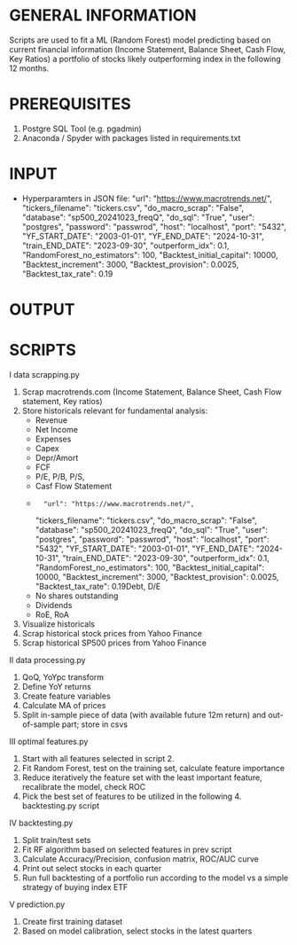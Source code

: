 # GENERAL INFORMATION
Scripts are used to fit a ML (Random Forest) model predicting based on current financial information (Income Statement, Balance Sheet, Cash Flow, Key Ratios) a portfolio of stocks likely outperforming index in the following 12 months.

# PREREQUISITES
1. Postgre SQL Tool (e.g. pgadmin)
2. Anaconda / Spyder with packages listed in requirements.txt

# INPUT
- Hyperparamters in JSON file:
      "url": "https://www.macrotrends.net/",
      "tickers_filename": "tickers.csv",
      "do_macro_scrap": "False",
      "database": "sp500_20241023_freqQ",
      "do_sql": "True",
      "user": "postgres",
      "password": "passwrod",
      "host": "localhost",
      "port": "5432",
      "YF_START_DATE": "2003-01-01",
      "YF_END_DATE": "2024-10-31",
      "train_END_DATE": "2023-09-30",
      "outperform_idx": 0.1,
      "RandomForest_no_estimators": 100,
      "Backtest_initial_capital": 10000,
      "Backtest_increment": 3000,
      "Backtest_provision": 0.0025,
      "Backtest_tax_rate": 0.19

# OUTPUT


# SCRIPTS

I data scrapping.py

1. Scrap macrotrends.com (Income Statement, Balance Sheet, Cash Flow statement, Key ratios)
2. Store historicals relevant for fundamental analysis: 
    - Revenue
    - Net Income
    - Expenses
    - Capex
    - Depr/Amort
    - FCF
    - P/E, P/B, P/S, 
    - Casf Flow Statement
    -       "url": "https://www.macrotrends.net/",
      "tickers_filename": "tickers.csv",
      "do_macro_scrap": "False",
      "database": "sp500_20241023_freqQ",
      "do_sql": "True",
      "user": "postgres",
      "password": "passwrod",
      "host": "localhost",
      "port": "5432",
      "YF_START_DATE": "2003-01-01",
      "YF_END_DATE": "2024-10-31",
      "train_END_DATE": "2023-09-30",
      "outperform_idx": 0.1,
      "RandomForest_no_estimators": 100,
      "Backtest_initial_capital": 10000,
      "Backtest_increment": 3000,
      "Backtest_provision": 0.0025,
      "Backtest_tax_rate": 0.19Debt, D/E
    - No shares outstanding
    - Dividends
    - RoE, RoA
3. Visualize historicals
4. Scrap historical stock prices from Yahoo Finance
5. Scrap historical SP500 prices from Yahoo Finance


II data processing.py

1. QoQ, YoYpc transform
2. Define YoY returns
3. Create feature variables
4. Calculate MA of prices
5. Split in-sample piece of data (with available future 12m return) and out-of-sample part; store in csvs

III optimal features.py

1. Start with all features selected in script 2.
2. Fit Random Forest, test on the training set, calculate feature importance
3. Reduce iteratively the feature set with the least important feature, recalibrate the model, check ROC
4. Pick the best set of features to be utilized in the following 4. backtesting.py script

IV backtesting.py

1. Split train/test sets
2. Fit RF algorithm based on selected features in prev script
3. Calculate Accuracy/Precision, confusion matrix, ROC/AUC curve
4. Print out select stocks in each quarter
5. Run full backtesting of a portfolio run according to the model vs a simple strategy of buying index ETF

V prediction.py

1. Create first training dataset
2. Based on model calibration, select stocks in the latest quarters
